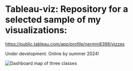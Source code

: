 # Tableau-viz: Repository for a selected sample of my visualizations: 
https://public.tableau.com/app/profile/nermin8398/vizzes

Under development. Online by summer 2024!


![Dashboard map of three classes](https://github.com/Nermin-Ghith/tableau-viz/assets/61286546/7b94fa3d-dbdd-43f9-bbda-102e641f2f8d)

